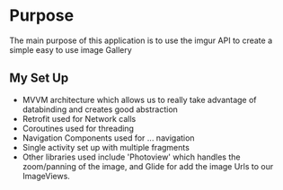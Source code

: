 # Purpose
The main purpose of this application is to use the imgur API to create a simple easy to use image Gallery

## My Set Up
- MVVM architecture which allows us to really take advantage of databinding and creates good abstraction
- Retrofit used for Network calls
- Coroutines used for threading
- Navigation Components used for ... navigation
- Single activity set up with multiple fragments
- Other libraries used include 'Photoview' which handles the zoom/panning of the image, and Glide
for add the image Urls to our ImageViews. 

